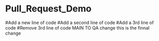 # Pull_Request_Demo
#Add a new line of code
#Add a second line of code
#Add a 3rd line of code
#Remove 3rd line of code
MAIN TO QA change
this is the finnal change
